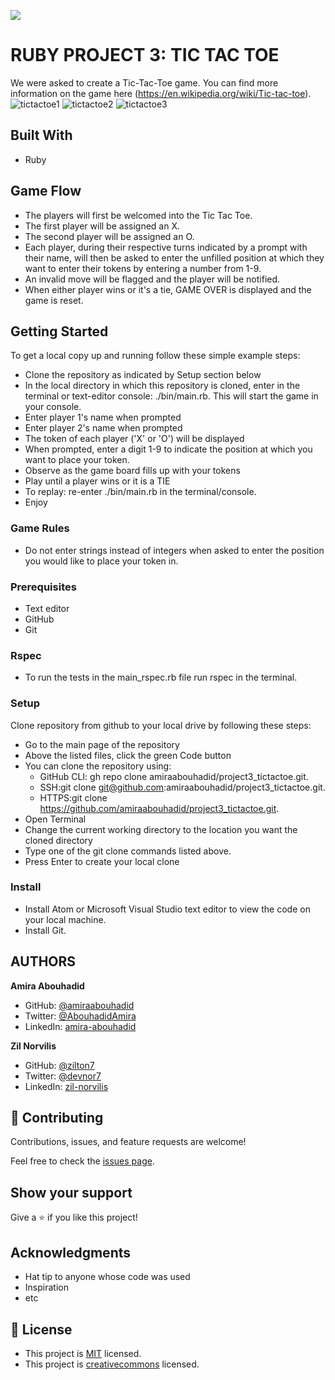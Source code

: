 ![](https://img.shields.io/badge/Microverse-blueviolet)

# RUBY PROJECT 3: TIC TAC TOE

We were asked to create a Tic-Tac-Toe game. You can find more information on the game here (https://en.wikipedia.org/wiki/Tic-tac-toe).
![tictactoe1](https://user-images.githubusercontent.com/56790126/112529299-c7731a00-8dad-11eb-95b4-b5dfcb8c36dc.png)
![tictactoe2](https://user-images.githubusercontent.com/56790126/112529359-dbb71700-8dad-11eb-95e1-fb7f4edcd8ca.png)
![tictactoe3](https://user-images.githubusercontent.com/56790126/112529393-e4a7e880-8dad-11eb-804b-542fce1ec9b2.png)

## Built With
- Ruby

## Game Flow
- The players will first be welcomed into the Tic Tac Toe.
- The first player will be assigned an X.
- The second player will be assigned an O.
- Each player, during their respective turns indicated by a prompt with their name, will then be asked to enter the unfilled position at which they want to enter their tokens by entering a number from 1-9.
- An invalid move will be flagged and the player will be notified.
- When either player wins or it's a tie, GAME OVER is displayed and the game is reset.

## Getting Started
To get a local copy up and running follow these simple example steps:
- Clone the repository as indicated by Setup section below
- In the local directory in which this repository is cloned, enter in the terminal or text-editor console: ./bin/main.rb. This will start the game in your console.
- Enter player 1's name when prompted
- Enter player 2's name when prompted
- The token of each player ('X' or 'O') will be displayed
- When prompted, enter a digit 1-9 to indicate the position at which you want to place your token.
- Observe as the game board fills up with your tokens
- Play until a player wins or it is a TIE
- To replay: re-enter ./bin/main.rb in the terminal/console.
- Enjoy

### Game Rules
- Do not enter strings instead of integers when asked to enter the position you would like to place your token in.

### Prerequisites
- Text editor
- GitHub
- Git

### Rspec
- To run the tests in the main_rspec.rb file run rspec in the terminal.

### Setup
Clone repository from github to your local drive by following these steps:
- Go to the main page of the repository
- Above the listed files, click the green Code button
- You can clone the repository using:
  - GitHub CLI: gh repo clone amiraabouhadid/project3_tictactoe.git.
  - SSH:git clone git@github.com:amiraabouhadid/project3_tictactoe.git.
  - HTTPS:git clone https://github.com/amiraabouhadid/project3_tictactoe.git.
- Open Terminal
- Change the current working directory to the location you want the cloned directory
- Type one of the git clone commands listed above.
- Press Enter to create your local clone

### Install
- Install Atom or Microsoft Visual Studio text editor to view the code on your local machine.
- Install Git.

## AUTHORS

**Amira Abouhadid**

- GitHub: [@amiraabouhadid](https://github.com/amiraabouhadid)
- Twitter: [@AbouhadidAmira](https://twitter.com/AbouhadidAmira)
- LinkedIn: [amira-abouhadid](https://linkedin.com/amira-abouhadid)

**Zil Norvilis**

- GitHub: [@zilton7](https://github.com/zilton7)
- Twitter: [@devnor7](https://twitter.com/devnor7)
- LinkedIn: [zil-norvilis](https://www.linkedin.com/in/zil-norvilis)

## 🤝 Contributing

Contributions, issues, and feature requests are welcome!

Feel free to check the [issues page](https://github.com/amiraabouhadid/project3_tictactoe/issues).

## Show your support

Give a ⭐️ if you like this project!

## Acknowledgments

- Hat tip to anyone whose code was used
- Inspiration
- etc

## 📝 License

- This project is [MIT](https://opensource.org/licenses/MIT) licensed.
- This project is [creativecommons](https://creativecommons.org/licenses/by-nc/4.0/) licensed.
